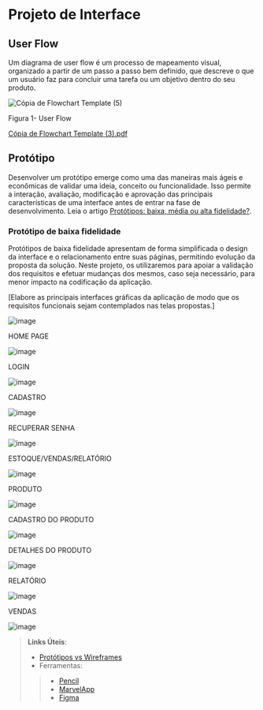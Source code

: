 
# Projeto de Interface

## User Flow

Um diagrama de user flow é um processo de mapeamento visual, organizado a partir de um passo a passo bem definido, que descreve o que um usuário faz para concluir uma tarefa ou um objetivo dentro do seu produto.

![Cópia de Flowchart Template (5)](https://github.com/ICEI-PUC-Minas-PMV-ADS/pmv-ads-2024-1-e1-proj-web-t3-beveragesentry/assets/164421407/f276fe97-8e5e-47de-9baa-4557e5567e57)

Figura 1- User Flow




[Cópia de Flowchart Template (3).pdf](https://github.com/ICEI-PUC-Minas-PMV-ADS/pmv-ads-2024-1-e1-proj-web-t3-beveragesentry/files/14813376/Copia.de.Flowchart.Template.3.pdf)








## Protótipo

Desenvolver um protótipo emerge como uma das maneiras mais ágeis e econômicas de validar uma ideia, conceito ou funcionalidade. Isso permite a interação, avaliação, modificação e aprovação das principais características de uma interface antes de entrar na fase de desenvolvimento. Leia o artigo [Protótipos: baixa, média ou alta fidelidade?](https://medium.com/ladies-that-ux-br/prot%C3%B3tipos-baixa-m%C3%A9dia-ou-alta-fidelidade-71d897559135).

### Protótipo de baixa fidelidade

Protótipos de baixa fidelidade apresentam de forma simplificada o design da interface e o relacionamento entre suas páginas, permitindo evolução da proposta da solução. Neste projeto, os utilizaremos para apoiar a validação dos requisitos e efetuar mudanças dos mesmos, caso seja necessário, para menor impacto na codificação da aplicação.

[Elabore as principais interfaces gráficas da aplicação de modo que os requisitos funcionais sejam contemplados nas telas propostas.]

![image](https://github.com/ICEI-PUC-Minas-PMV-ADS/pmv-ads-2024-1-e1-proj-web-t3-beveragesentry/assets/164961456/1c889cac-cfd4-4f90-844a-0269e3204699)

HOME PAGE

![image](https://github.com/ICEI-PUC-Minas-PMV-ADS/pmv-ads-2024-1-e1-proj-web-t3-beveragesentry/assets/164961456/6e54bb91-0042-4db6-a787-84bb69146c72)

LOGIN

![image](https://github.com/ICEI-PUC-Minas-PMV-ADS/pmv-ads-2024-1-e1-proj-web-t3-beveragesentry/assets/164961456/9d9e6aa3-a5fe-4d4c-9287-ce82e73d3e34)

CADASTRO

![image](https://github.com/ICEI-PUC-Minas-PMV-ADS/pmv-ads-2024-1-e1-proj-web-t3-beveragesentry/assets/126877154/01e50273-4b1a-4f96-93b8-21a20757d8fb)

RECUPERAR SENHA

![image](https://github.com/ICEI-PUC-Minas-PMV-ADS/pmv-ads-2024-1-e1-proj-web-t3-beveragesentry/assets/126877154/a9a3a8ab-a499-4397-9197-dbfc23b333a8)

ESTOQUE/VENDAS/RELATÓRIO

![image](https://github.com/ICEI-PUC-Minas-PMV-ADS/pmv-ads-2024-1-e1-proj-web-t3-beveragesentry/assets/126877154/b15d17f7-422e-4fdf-b072-350350d652e7)

PRODUTO

![image](https://github.com/ICEI-PUC-Minas-PMV-ADS/pmv-ads-2024-1-e1-proj-web-t3-beveragesentry/assets/164577375/e7449998-1efd-443c-a5fb-54b465fe5883)

CADASTRO DO PRODUTO 

![image](https://github.com/ICEI-PUC-Minas-PMV-ADS/pmv-ads-2024-1-e1-proj-web-t3-beveragesentry/assets/164577375/72386c17-59fe-4d92-80e2-b66b0f1dd95d)

DETALHES DO PRODUTO

![image](https://github.com/ICEI-PUC-Minas-PMV-ADS/pmv-ads-2024-1-e1-proj-web-t3-beveragesentry/assets/164577375/a954197d-dfc6-4740-995d-1e6146b3b199)

RELATÓRIO

![image](https://github.com/ICEI-PUC-Minas-PMV-ADS/pmv-ads-2024-1-e1-proj-web-t3-beveragesentry/assets/164961456/a29da181-f550-4b22-a5f3-34c606970e3e)

VENDAS

![image](https://github.com/ICEI-PUC-Minas-PMV-ADS/pmv-ads-2024-1-e1-proj-web-t3-beveragesentry/assets/164961456/4d1010a2-fdaa-44b2-a6fb-50d92127055c)


> **Links Úteis**:
> - [Protótipos vs Wireframes](https://www.nngroup.com/videos/prototypes-vs-wireframes-ux-projects/)
>- Ferramentas:
>> - [Pencil](https://pencil.evolus.vn/)
>> - [MarvelApp](https://marvelapp.com/)
>> - [Figma](https://www.figma.com/)



